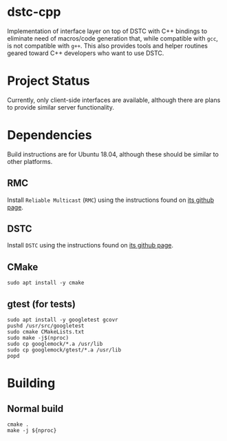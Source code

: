 # dstc-cpp
Implementation of interface layer on top of DSTC with C++ bindings to eliminate need of macros/code generation that, while compatible with `gcc`, is not compatible with `g++`.  This also provides tools and helper routines geared toward C++ developers who want to use DSTC.

# Project Status #

Currently, only client-side interfaces are available, although there are plans to provide similar server functionality.

# Dependencies

Build instructions are for Ubuntu 18.04, although these should be similar to other platforms.

## RMC ##

Install `Reliable Multicast` (`RMC`) using the instructions found on [its github page](https://github.com/PDXostc/reliable_multicast).

## DSTC ###

Install `DSTC` using the instructions found on [its github page](https://github.com/PDXostc/dstc).

## CMake ##

```
sudo apt install -y cmake
```

## gtest (for tests) ##

```
sudo apt install -y googletest gcovr
pushd /usr/src/googletest
sudo cmake CMakeLists.txt
sudo make -j$(nproc)
sudo cp googlemock/*.a /usr/lib
sudo cp googlemock/gtest/*.a /usr/lib
popd
```

# Building

## Normal build ##

```
cmake .
make -j ${nproc}
```